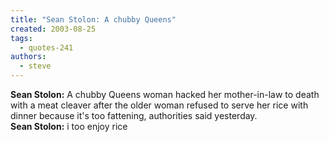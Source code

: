 ```yaml
---
title: "Sean Stolon: A chubby Queens"
created: 2003-08-25
tags: 
  - quotes-241
authors: 
  - steve
---
```


**Sean Stolon:** A chubby Queens woman hacked her mother-in-law to death with a meat cleaver after the older woman refused to serve her rice with dinner because it's too fattening, authorities said yesterday.  
**Sean Stolon:** i too enjoy rice
